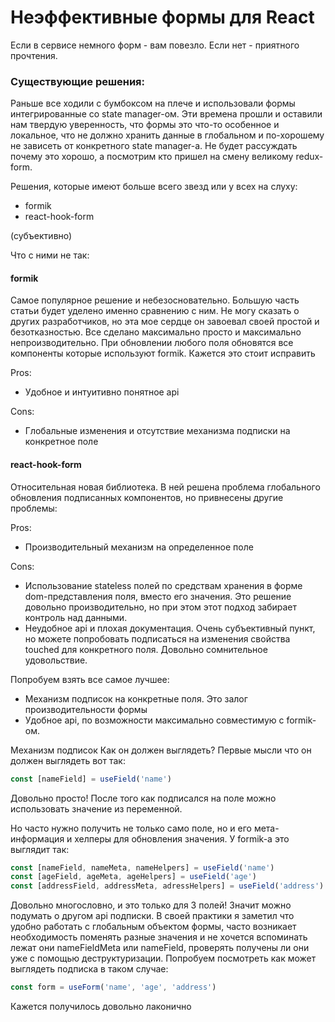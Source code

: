 # Неэффективные формы для React

Если в сервисе немного форм - вам повезло. Если нет - приятного прочтения.

### Существующие решения:
Раньше все ходили с бумбоксом на плече и использовали формы интегрированные со state manager-ом. Эти времена прошли и 
оставили нам твердую уверенность, что формы это что-то особенное и локальное, что не должно хранить данные в 
глобальном и по-хорошему не зависеть от конкретного state manager-a. Не будет рассуждать почему это хорошо, а посмотрим 
кто пришел на смену великому redux-form.

Решения, которые имеют больше всего звезд или у всех на слуху:
* formik
* react-hook-form

(субъективно)

Что с ними не так:

#### formik
Самое популярное решение и небезосновательно. Большую часть статьи будет уделено именно сравнению с ним. 
Не могу сказать о других разработчиков, но эта мое сердце он завоевал своей простой и безотказностью.
Все сделано максимально просто и максимально непроизводительно. При обновлении любого поля обновятся все компоненты 
которые используют formik. Кажется это стоит исправить

Pros:
* Удобное и интуитивно понятное api

Cons:
* Глобальные изменения и отсутствие механизма подписки на конкретное поле

#### react-hook-form
Относительная новая библиотека. В ней решена проблема глобального обновления подписанных компонентов, 
но привнесены другие проблемы:

Pros:
* Производительный механизм на определенное поле 

Cons:
* Использование stateless полей по средствам хранения в форме dom-представления поля, вместо его значения. 
Это решение довольно производительно, но при этом этот подход забирает контроль над данными.
* Неудобное api и плохая документация. Очень субъективный пункт, но можете попробовать подписаться на 
изменения свойства touched для конкретного поля. Довольно сомнительное удовольствие.

Попробуем взять все самое лучшее:
* Механизм подписок на конкретные поля. Это залог производительности формы
* Удобное api, по возможности максимально совместимую с formik-ом.

Механизм подписок
Как он должен выглядеть? Первые мысли что он должен выглядеть вот так:
```js
const [nameField] = useField('name')
```
Довольно просто! После того как подписался на поле можно использовать значение из переменной.

Но часто нужно получить не только само поле, но и его мета-информация и хелперы для обновления значения. 
У formik-a это выглядит так:
```js
const [nameField, nameMeta, nameHelpers] = useField('name')
const [ageField, ageMeta, ageHelpers] = useField('age')
const [addressField, addressMeta, adressHelpers] = useField('address')
```
Довольно многословно, и это только для 3 полей! Значит можно подумать о другом api подписки. В своей практики я 
заметил что удобно работать с глобальным объектом формы, часто возникает необходимость поменять разные значения 
и не хочется вспоминать лежат они nameFieldMeta или nameField, проверять получены ли они уже с помощью деструктуризации.
Попробуем посмотреть как может выглядеть подписка в таком случае:
```js
const form = useForm('name', 'age', 'address')
```
Кажется получилось довольно лаконично
